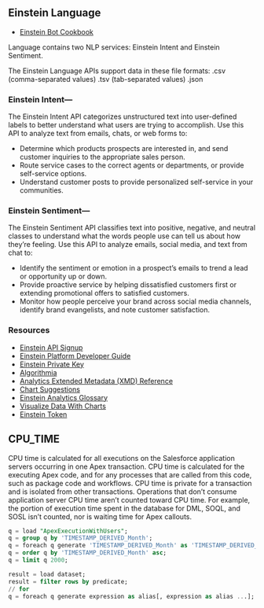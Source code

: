 ## Einstein Language
* [Einstein Bot Cookbook](https://developer.salesforce.com/docs/atlas.en-us.bot_cookbook.meta/bot_cookbook/bot_cookbook_beginner_section.htm)

Language contains two NLP services: Einstein Intent and Einstein Sentiment.

The Einstein Language APIs support data in these file formats:
.csv (comma-separated values)
.tsv (tab-separated values)
.json

### Einstein Intent—
The Einstein Intent API categorizes unstructured text into user-defined labels to better understand what users are trying to accomplish. Use this API to analyze text from emails, chats, or web forms to:
* Determine which products prospects are interested in, and send customer inquiries to the appropriate sales person.
* Route service cases to the correct agents or departments, or provide self-service options.
* Understand customer posts to provide personalized self-service in your communities.

### Einstein Sentiment—
The Einstein Sentiment API classifies text into positive, negative, and neutral classes to understand what the words people use can tell us about how they’re feeling. Use this API to analyze emails, social media, and text from chat to:
* Identify the sentiment or emotion in a prospect’s emails to trend a lead or opportunity up or down.
* Provide proactive service by helping dissatisfied customers first or extending promotional offers to satisfied customers.
* Monitor how people perceive your brand across social media channels, identify brand evangelists, and note customer satisfaction.

### Resources
* [Einstein API Signup](https://api.einstein.ai/signup)
* [Einstein Platform Developer Guide](https://metamind.readme.io/docs/intro-to-einstein-language)
* [Einstein Private Key](https://api.einstein.ai/reset/confirm?tenantToken=64EPOE3MAARSCO7ASQ3HJR6H2NWO6RLMADADPXXALEYPVBTBVS5LVIVEDIGBJ2B34GN2FCUUB2HTE45FDI2A47XXG4XGIAJZ2MQX5YY)
* [Algorithmia](https://algorithmia.com/users/anablock)
* [Analytics Extended Metadata (XMD) Reference](https://developer.salesforce.com/docs/atlas.en-us.222.0.bi_dev_guide_xmd.meta/bi_dev_guide_xmd/bi_xmd_intro.htm)
* [Chart Suggestions](https://s3.amazonaws.com/extremepresentations/extremepresentations/wp-content/uploads/6a00d8341bfd2e53ef0148c699cc96970c.jpg)
* [Einstein Analytics Glossary](https://help.salesforce.com/articleView?id=bi_glossary.htm&type=5)
* [Visualize Data With Charts](https://help.salesforce.com/articleView?id=bi_visualize.htm)
* [Einstein Token](https://api.einstein.ai/token)

## CPU_TIME
 CPU time is calculated for all executions on the Salesforce application servers occurring in one Apex transaction. CPU time is calculated for the executing Apex code, and for any processes that are called from this code, such as package code and workflows. CPU time is private for a transaction and is isolated from other transactions. Operations that don’t consume application server CPU time aren’t counted toward CPU time. For example, the portion of execution time spent in the database for DML, SOQL, and SOSL isn’t counted, nor is waiting time for Apex callouts.

```sql
q = load "ApexExecutionWithUsers";
q = group q by 'TIMESTAMP_DERIVED_Month';
q = foreach q generate 'TIMESTAMP_DERIVED_Month' as 'TIMESTAMP_DERIVED_Month', sum('RUN_TIME') as 'sum_RUN_TIME', sum('CPU_TIME') as 'sum_CPU_TIME';
q = order q by 'TIMESTAMP_DERIVED_Month' asc;
q = limit q 2000;
```

```sql
result = load dataset;
result = filter rows by predicate;
// for 
q = foreach q generate expression as alias[, expression as alias ...];
